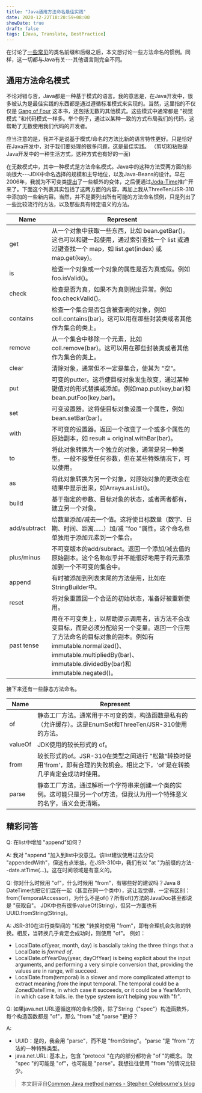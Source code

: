 ```yaml
---
title: "Java通用方法命名最佳实践"
date: 2020-12-22T18:20:59+08:00
showDate: true
draft: false
tags: [Java, Translate, BestPractice]
---
```


在讨论了[一些](http://blog.joda.org/2011/08/implementations-of-interfaces-prefixes.html)[常见](http://blog.joda.org/2011/08/more-java-prefixs-and-suffixes.html)的类名前缀和后缀之后，本文想讨论一些方法命名的惯例。同样，这一切都与Java有关---其他语言则完全不同。
<!--more--> 

## 通用方法命名模式

不论对错与否，Java都是一种基于模式的语言。我的意思是，在Java开发中，很多被认为是最佳实践的东西都是通过遵循标准模式来实现的。当然，这里指的不仅仅是 [Gang of Four](http://en.wikipedia.org/wiki/Design_Patterns_%28book%29) 这本书，还包括无数的其他模式。这些模式中通常都是 "视觉模式 "和代码模式一样多。举个例子，通过以某种一致的方式布局我们的代码，这帮助了无数使用我们代码的开发者。

应当注意的是，我并不是说基于模式/命名的方法比新的语言特性更好。只是恰好在Java开发中，对于我们要处理的很多问题，这是最佳实践。 （剪切和粘贴是Java开发中的一种生活方式，这种方式也有好的一面)

在无数模式中，其中一种模式是方法命名模式。Java中的这种方法受两方面的影响很大---JDK中命名选择的规模和主导地位，以及Java-Beans的设计。早在2006年，我就为不可变类[提出](http://blog.joda.org/2006/05/immutable-pojos-improving-on_6406.html)了一些额外的变体，之后便通过[Joda-Time](https://www.joda.org/joda-time/)推广开来了。下面这个列表其实包括了这两方面的内容，再加上我从ThreeTen/JSR-310中添加的一些新内容。当然，并不是要列出所有可能的方法命名惯例，只是列出了一些比较流行的方法，以及那些具有特定语义的方法。

Name | Represent | 
---------|----------|
get | 从一个对象中获取一些东西，比如 bean.getBar()。这也可以和键一起使用，通过索引查找一个 list 或通过键查找一个 map，如 list.get(index) 或 map.get(key)。
is | 检查一个对象或一个对象的属性是否为真或假。例如foo.isValid()。 
check | 检查是否为真，如果不为真则抛出异常。例如foo.checkValid()。
contains | 检查一个集合是否包含被查询的对象，例如coll.contains(bar)。这可以用在那些封装类或者其他作为集合的类上。
remove | 从一个集合中移除一个元素，比如 coll.remove(bar)。这可以用在那些封装类或者其他作为集合的类上。
clear | 清除对象，通常但不一定是集合，使其为 "空"。
put | 可变的putter。这将使目标对象发生改变，通过某种键值对的形式替换或添加。例如map.put(key,bar)和bean.putFoo(key,bar)。
set | 可变设置器。这将使目标对象设置一个属性，例如bean.setBar(bar)。
with | 不可变的设置器。返回一个改变了一个或多个属性的原始副本，如 result = original.withBar(bar)。
to | 将此对象转换为一个独立的对象，通常是另一种类型。一般不接受任何参数，但在某些特殊情况下，可以使用。
as | 将此对象转换为另一个对象，对原始对象的更改会在结果中显示出来，如Arrays.asList()。
build | 基于指定的参数、目标对象的状态，或者两者都有，建立另一个对象。
add/subtract | 给数量添加/减去一个值。这将使目标数量（数字、日期、时间、距离......）加/减 "foo "属性。这个命名也单独用于添加元素到一个集合。
plus/minus | 不可变版本的add/subract。返回一个添加/减去值的原始副本。这个名称似乎并不能很好地用于将元素添加到一个不可变的集合中。
append | 有时被添加到列表末尾的方法使用，比如在StringBuilder中。
reset | 将对象重置回一个合适的初始状态，准备好被重新使用。
past tense | 用在不可变类上，以帮助提示调用者，该方法不会改变目标，而是必须分配给另一个变量。返回一个应用了方法命名的目标对象的副本。例如有immutable.normalized()、immutable.multipliedBy(bar)、immutable.dividedBy(bar)和immutable.negated()。

接下来还有一些静态方法命名。

Name | Represent
------- | -------
of | 静态工厂方法。通常用于不可变的类，构造函数是私有的（允许缓存）。这是EnumSet和ThreeTen/JSR-310使用的方法。
valueOf | JDK使用的较长形式的 of。
from | 较长形式的of。JSR-310在类型之间进行 "松散“转换时使用'from'，即有合理的失败机会。相比之下，'of'是在转换几乎肯定会成功时使用。
parse | 静态工厂方法，通过解析一个字符串来创建一个类的实例。这可能只是另一个of方法，但我认为用一个特殊意义的名字，语义会更清晰。

## 精彩问答

Q: 在list中增加 "append"如何？

A: 我对 "append "加入到list中没意见。该list建议使用过去分词 "appendedWith"，但这有点笨拙。在JSR-310中，我们有以 "at "为前缀的方法--date.atTime(...)。这在时间领域是有意义的。

Q: 你对什么时候用 "of"，什么时候用 "from"，有哪些好的建议吗？Java 8 DateTime也把它们混在一起（甚至在同一个类中），这让我觉得，一定有区别：from(TemporalAccessor)，为什么不是of()？所有of()方法的JavaDoc甚至都说是 "获取自"。
JDK中也有很多valueOf(String)，但另一方面也有UUID.fromString(String)。

A: JSR-310在进行类型间的 "松散 "转换时使用 "from"，即有合理机会失败的转换。相反，当转换几乎肯定会成功时，则使用 "of"。
例如：
- LocalDate.of(year, month, day) is bascially taking the three things that a LocalDate is _formed_ _of_.
- LocalDate.ofYearDay(year, dayOfYear) is being explicit about the input arguments, and performing a very simple conversion that, providing the values are in range, will succeed.
- LocalDate.from(temporal) is a slower and more complicated attempt to extract meaning _from_ the input temporal. The temporal could be a ZonedDateTime, in which case it succeeds, or it could be a YearMonth, in which case it fails. ie. the type system isn't helping you with "fr".

Q: 如果java.net.URL遵循这样的命名惯例，除了String（"spec"）构造函数外，每个构造函数都是 "of"，那么 "from "或 "parse "更好？

A: 
- UUID：是的，我会用 "parse"，而不是 "fromString"。"parse "是 "from "方法的一种特殊类型。
- java.net.URL: 基本上，包含 "protocol "在内的部分都符合 "of "的概念。 取 "spec "的可能是 "of"，也可能是 "parse"。我想往往使用 "from "的情况比较少。

> 本文翻译自[Common Java method names - Stephen Colebourne's blog](https://blog.joda.org/2011/08/common-java-method-names.html)